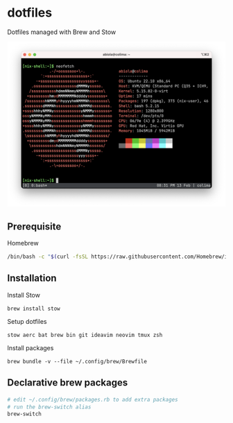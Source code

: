 dotfiles
========

Dotfiles managed with Brew and Stow

![Screenshot](screenshots/screenshot.png)

## Prerequisite

Homebrew

```sh
/bin/bash -c "$(curl -fsSL https://raw.githubusercontent.com/Homebrew/install/HEAD/install.sh)"
```

## Installation

Install Stow

```
brew install stow
```

Setup dotfiles

```
stow aerc bat brew bin git ideavim neovim tmux zsh
```

Install packages

```
brew bundle -v --file ~/.config/brew/Brewfile
```

## Declarative brew packages

```sh
# edit ~/.config/brew/packages.rb to add extra packages
# run the brew-switch alias
brew-switch
```

